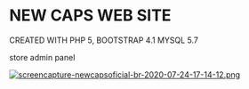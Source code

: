 # NEW CAPS WEB SITE 

  CREATED WITH PHP 5, BOOTSTRAP 4.1 MYSQL 5.7
  
 store
 admin panel
  
[![screencapture-newcapsoficial-br-2020-07-24-17-14-12.png](https://i.postimg.cc/y6jVFM7X/screencapture-newcapsoficial-br-2020-07-24-17-14-12.png)](https://postimg.cc/JtyV8dDG)
